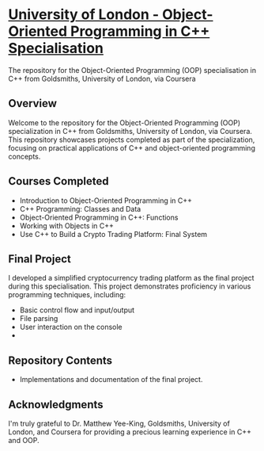 # [University of London - Object-Oriented Programming in C++ Specialisation](https://www.coursera.org/specializations/object-oriented-programming-s12n?myLearningTab=IN_PROGRESS)
The repository for the Object-Oriented Programming (OOP) specialisation in C++ from Goldsmiths, University of London, via Coursera

## Overview
Welcome to the repository for the Object-Oriented Programming (OOP) specialization in C++ from Goldsmiths, University of London, via Coursera. This repository showcases projects completed as part of the specialization, focusing on practical applications of C++ and object-oriented programming concepts.

## Courses Completed
- Introduction to Object-Oriented Programming in C++
- C++ Programming: Classes and Data
- Object-Oriented Programming in C++: Functions
- Working with Objects in C++
- Use C++ to Build a Crypto Trading Platform: Final System
  
## Final Project
I developed a simplified cryptocurrency trading platform as the final project during this specialisation.
This project demonstrates proficiency in various programming techniques, including:

- Basic control flow and input/output
- File parsing
- User interaction on the console
- 
## Repository Contents
- Implementations and documentation of the final project.

## Acknowledgments
I'm truly grateful to Dr. Matthew Yee-King, Goldsmiths, University of London, and Coursera for providing a precious learning experience in C++ and OOP.
